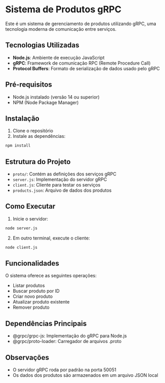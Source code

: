 # Sistema de Produtos gRPC

Este é um sistema de gerenciamento de produtos utilizando gRPC, uma tecnologia moderna de comunicação entre serviços.

## Tecnologias Utilizadas

- **Node.js**: Ambiente de execução JavaScript
- **gRPC**: Framework de comunicação RPC (Remote Procedure Call)
- **Protocol Buffers**: Formato de serialização de dados usado pelo gRPC

## Pré-requisitos

- Node.js instalado (versão 14 ou superior)
- NPM (Node Package Manager)

## Instalação

1. Clone o repositório
2. Instale as dependências:
```bash
npm install
```

## Estrutura do Projeto

- `proto/`: Contém as definições dos serviços gRPC
- `server.js`: Implementação do servidor gRPC
- `client.js`: Cliente para testar os serviços
- `products.json`: Arquivo de dados dos produtos

## Como Executar

1. Inicie o servidor:
```bash
node server.js
```

2. Em outro terminal, execute o cliente:
```bash
node client.js
```

## Funcionalidades

O sistema oferece as seguintes operações:
- Listar produtos
- Buscar produto por ID
- Criar novo produto
- Atualizar produto existente
- Remover produto

## Dependências Principais

- @grpc/grpc-js: Implementação do gRPC para Node.js
- @grpc/proto-loader: Carregador de arquivos .proto

## Observações

- O servidor gRPC roda por padrão na porta 50051
- Os dados dos produtos são armazenados em um arquivo JSON local 